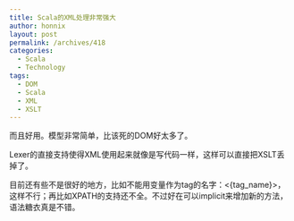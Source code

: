 ```yaml
---
title: Scala的XML处理非常强大
author: honnix
layout: post
permalink: /archives/418
categories:
  - Scala
  - Technology
tags:
  - DOM
  - Scala
  - XML
  - XSLT
---
```

而且好用。模型非常简单，比该死的DOM好太多了。

Lexer的直接支持使得XML使用起来就像是写代码一样，这样可以直接把XSLT丢掉了。

目前还有些不是很好的地方，比如不能用变量作为tag的名字：<{tag_name}>，这样不行；再比如XPATH的支持还不全。不过好在可以implicit来增加新的方法，语法糖衣真是不错。